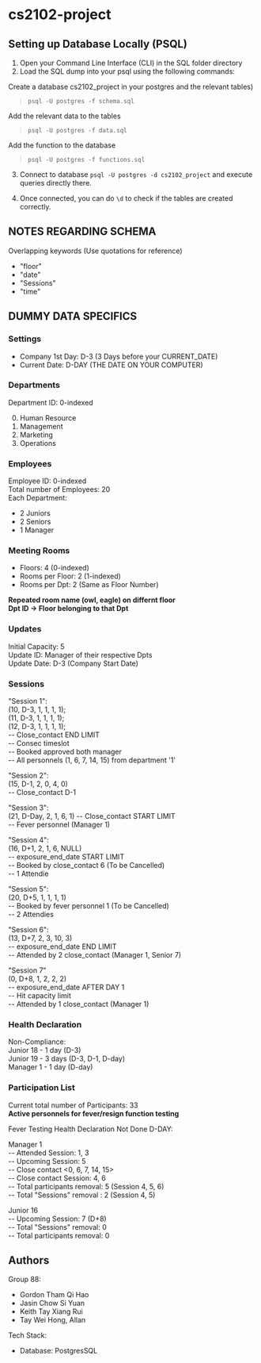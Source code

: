 # cs2102-project

## Setting up Database Locally (PSQL)

1. Open your Command Line Interface (CLI) in the SQL folder directory
2. Load the SQL dump into your psql using the following commands:  

Create a database cs2102_project in your postgres and the relevant tables)  
> `psql -U postgres -f schema.sql`  

Add the relevant data to the tables  
> `psql -U postgres -f data.sql`  

Add the function to the database
> `psql -U postgres -f functions.sql`

3. Connect to database `psql -U postgres -d cs2102_project` and execute queries directly there.

4. Once connected, you can do `\d` to check if the tables are created correctly.

## NOTES REGARDING SCHEMA

Overlapping keywords (Use quotations for reference)  

- "floor"
- "date"
- "Sessions"
- "time"

## DUMMY DATA SPECIFICS

### Settings

- Company 1st Day: D-3 (3 Days before your CURRENT_DATE)  
- Current Date: D-DAY (THE DATE ON YOUR COMPUTER)  

### Departments

Department ID: 0-indexed  

0. Human Resource
1. Management
2. Marketing
3. Operations  

### Employees

Employee ID: 0-indexed  
Total number of Employees: 20  
Each Department:  

- 2 Juniors
- 2 Seniors
- 1 Manager  

### Meeting Rooms

- Floors: 4 (0-indexed)  
- Rooms per Floor: 2 (1-indexed)  
- Rooms per Dpt: 2 (Same as Floor Number)  

**Repeated room name (owl, eagle) on differnt floor**  
**Dpt ID -> Floor belonging to that Dpt**  

### Updates

Initial Capacity: 5  
Update ID: Manager of their respective Dpts  
Update Date: D-3 (Company Start Date)  

### Sessions

"Session 1":  
(10, D-3, 1, 1, 1, 1);  
(11, D-3, 1, 1, 1, 1);  
(12, D-3, 1, 1, 1, 1);  
-- Close_contact END LIMIT  
-- Consec timeslot  
-- Booked approved both manager  
-- All personnels (1, 6, 7, 14, 15) from department '1'  

"Session 2":  
(15, D-1, 2, 0, 4, 0)  
-- Close_contact D-1  

"Session 3":  
(21, D-Day, 2, 1, 6, 1)
-- Close_contact START LIMIT  
-- Fever personnel (Manager 1)  

"Session 4":  
 (16, D+1, 2, 1, 6, NULL)  
-- exposure_end_date START LIMIT  
-- Booked by close_contact 6 (To be Cancelled)  
-- 1 Attendie  

"Session 5":  
(20, D+5, 1, 1, 1, 1)  
-- Booked by fever personnel 1 (To be Cancelled)  
-- 2 Attendies  

"Session 6":  
(13, D+7, 2, 3, 10, 3)  
-- exposure_end_date END LIMIT  
-- Attended by 2 close_contact (Manager 1, Senior 7)  

"Session 7"  
(0, D+8, 1, 2, 2, 2)  
-- exposure_end_date AFTER DAY 1  
-- Hit capacity limit  
-- Attended by 1 close_contact (Manager 1)  

### Health Declaration

Non-Compliance:  
Junior 18 - 1 day (D-3)  
Junior 19 - 3 days (D-3, D-1, D-day)  
Manager 1 - 1 day (D-day)

### Participation List

Current total number of Participants: 33  
**Active personnels for fever/resign function testing**

Fever Testing
Health Declaration Not Done D-DAY:  

Manager 1  
-- Attended Session: 1, 3  
-- Upcoming Session: 5  
-- Close contact <0, 6, 7, 14, 15>  
-- Close contact Session: 4, 6  
-- Total participants removal: 5 (Session 4, 5, 6)  
-- Total "Sessions" removal : 2 (Session 4, 5)

Junior 16  
-- Upcoming Session: 7 (D+8)  
-- Total "Sessions" removal: 0  
-- Total participants removal: 0

## Authors

Group 88:

- Gordon Tham Qi Hao
- Jasin Chow Si Yuan
- Keith Tay Xiang Rui
- Tay Wei Hong, Allan

Tech Stack:

- Database: PostgresSQL
